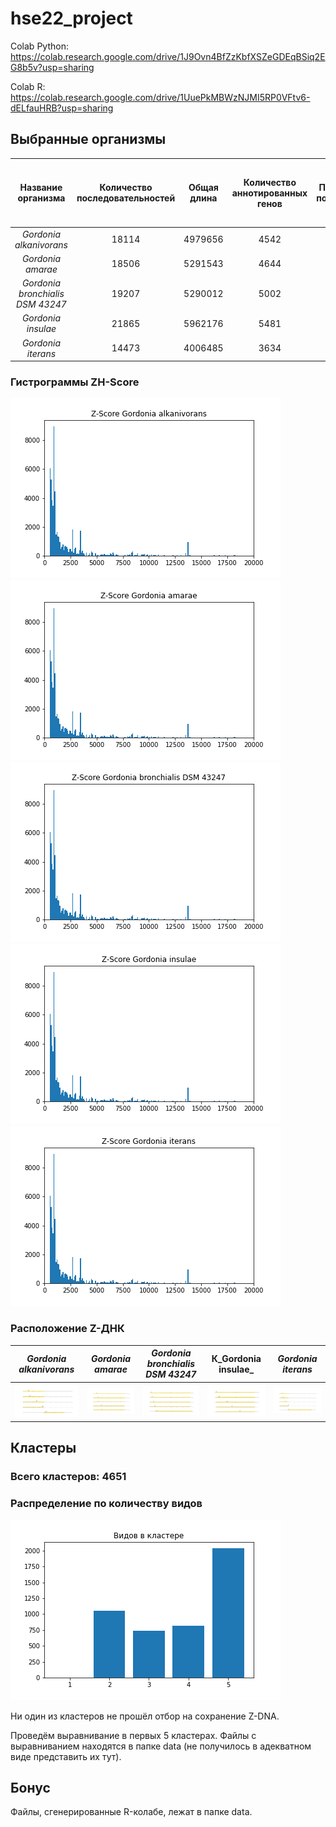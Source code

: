 # hse22_project

Colab Python: https://colab.research.google.com/drive/1J9Ovn4BfZzKbfXSZeGDEqBSiq2EG8b5v?usp=sharing

Colab R: https://colab.research.google.com/drive/1UuePkMBWzNJMI5RP0VFtv6-dELfauHRB?usp=sharing

## Выбранные организмы

| Название организма | Количество последовательностей | Общая длина |  Количество аннотированных генов  | Процент покрытия | Количество участков с ZH-Score > 500  | Общая длина участков с ZH-Score > 500 |
|:-----:|:-------:|:--------:|:-------:|:-------:|:-------:|:-------:|
| _Gordonia alkanivorans_   | 18114 | 4979656 | 4542 | 91.67 | 57900 | 576018 |
| _Gordonia amarae_    | 18506 | 5291543 | 4644 | 90.24 | 56255 | 567694 |
| _Gordonia bronchialis DSM 43247_    | 19207 | 5290012 | 5002 | 92.50 | 63125 | 628254 |
| _Gordonia insulae_   | 21865 | 5962176 | 5481 | 92.33 | 75253 | 751200 |
| _Gordonia iterans_   | 14473 | 4006485 | 3634 | 90.49 | 59055 | 588378 |


### Гистрограммы ZH-Score

![alk](/img/alk.png)
![ama](/img/ama.png)
![bro](/img/bro.png)
![ins](/img/ins.png)
![ite](/img/ite.png)

### Расположение Z-ДНК
| _Gordonia alkanivorans_ | _Gordonia amarae_ | _Gordonia bronchialis DSM 43247_ |  К_Gordonia insulae_  | _Gordonia iterans_ |
|:-----:|:-------:|:--------:|:-------:|:-------:|
|![alk_g](/img/alk_g.png)|![ama_g](/img/ama_g.png)|![bro_g](/img/bro_g.png)|![ins_g](/img/ins_g.png)|![ite](/img/ite_g.png)|


## Кластеры 

### Всего кластеров: 4651
### Распределение по количеству видов

![clusters](/img/clust.png)

Ни один из кластеров не прошёл отбор на сохранение Z-DNA. 

Проведём выравнивание в первых 5 кластерах. Файлы с выравниванием находятся в папке data (не получилось в адекватном виде представить их тут).


## Бонус

Файлы, сгенерированные R-колабе, лежат в папке data. 
